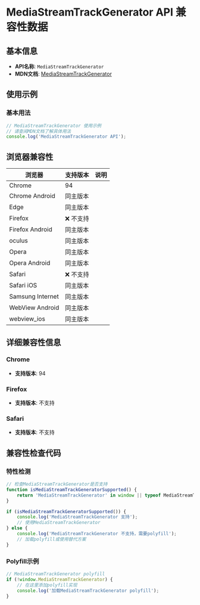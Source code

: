 # MediaStreamTrackGenerator API 兼容性数据

## 基本信息

- **API名称**: `MediaStreamTrackGenerator`
- **MDN文档**: [MediaStreamTrackGenerator](https://developer.mozilla.org/docs/Web/API/MediaStreamTrackGenerator)

## 使用示例

### 基本用法

```javascript
// MediaStreamTrackGenerator 使用示例
// 请查阅MDN文档了解具体用法
console.log('MediaStreamTrackGenerator API');
```

## 浏览器兼容性

| 浏览器 | 支持版本 | 说明 |
|--------|----------|------|
| Chrome | 94 |  |
| Chrome Android | 同主版本 |  |
| Edge | 同主版本 |  |
| Firefox | ❌ 不支持 |  |
| Firefox Android | 同主版本 |  |
| oculus | 同主版本 |  |
| Opera | 同主版本 |  |
| Opera Android | 同主版本 |  |
| Safari | ❌ 不支持 |  |
| Safari iOS | 同主版本 |  |
| Samsung Internet | 同主版本 |  |
| WebView Android | 同主版本 |  |
| webview_ios | 同主版本 |  |

## 详细兼容性信息

### Chrome

- **支持版本**: 94

### Firefox

- **支持版本**: 不支持

### Safari

- **支持版本**: 不支持

## 兼容性检查代码

### 特性检测

```javascript
// 检查MediaStreamTrackGenerator是否支持
function isMediaStreamTrackGeneratorSupported() {
    return 'MediaStreamTrackGenerator' in window || typeof MediaStreamTrackGenerator !== 'undefined';
}

if (isMediaStreamTrackGeneratorSupported()) {
    console.log('MediaStreamTrackGenerator 支持');
    // 使用MediaStreamTrackGenerator
} else {
    console.log('MediaStreamTrackGenerator 不支持，需要polyfill');
    // 加载polyfill或使用替代方案
}
```

### Polyfill示例

```javascript
// MediaStreamTrackGenerator polyfill
if (!window.MediaStreamTrackGenerator) {
    // 在这里添加polyfill实现
    console.log('加载MediaStreamTrackGenerator polyfill');
}
```

